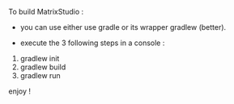 To build MatrixStudio :

* you can use either use gradle or its wrapper gradlew (better).

* execute the 3 following steps in a console :
1) gradlew init
2) gradlew build
3) gradlew run

enjoy !
